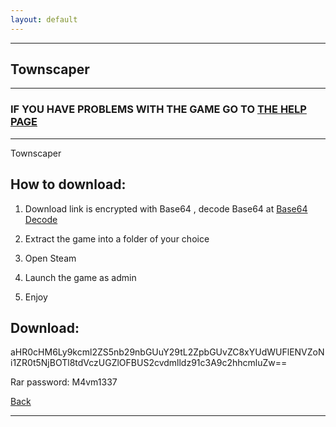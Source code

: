 ```yaml
---
layout: default
---
```


* * *

## Townscaper

* * *

### IF YOU HAVE PROBLEMS WITH THE GAME GO TO [THE HELP PAGE](/games/help.md)

* * *

Townscaper

## How to download:

1. Download link is encrypted with Base64 , decode Base64 at [Base64 Decode](../b64/base64.html)

2. Extract the game into a folder of your choice

3. Open Steam

4. Launch the game as admin

5. Enjoy

## Download:

aHR0cHM6Ly9kcml2ZS5nb29nbGUuY29tL2ZpbGUvZC8xYUdWUFlENVZoNi1ZR0t5NjBOTl8tdVczUGZlOFBUS2cvdmlldz91c3A9c2hhcmluZw==

Rar password: M4vm1337

[Back](https://m4vmcvrk.github.io/)

* * *